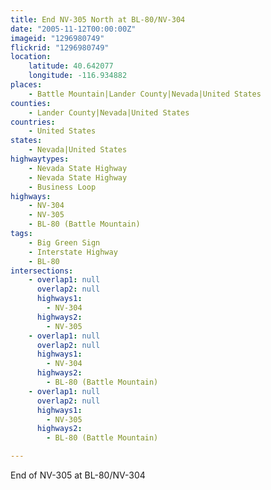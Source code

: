 ```yaml
---
title: End NV-305 North at BL-80/NV-304
date: "2005-11-12T00:00:00Z"
imageid: "1296980749"
flickrid: "1296980749"
location:
    latitude: 40.642077
    longitude: -116.934882
places:
    - Battle Mountain|Lander County|Nevada|United States
counties:
    - Lander County|Nevada|United States
countries:
    - United States
states:
    - Nevada|United States
highwaytypes:
    - Nevada State Highway
    - Nevada State Highway
    - Business Loop
highways:
    - NV-304
    - NV-305
    - BL-80 (Battle Mountain)
tags:
    - Big Green Sign
    - Interstate Highway
    - BL-80
intersections:
    - overlap1: null
      overlap2: null
      highways1:
        - NV-304
      highways2:
        - NV-305
    - overlap1: null
      overlap2: null
      highways1:
        - NV-304
      highways2:
        - BL-80 (Battle Mountain)
    - overlap1: null
      overlap2: null
      highways1:
        - NV-305
      highways2:
        - BL-80 (Battle Mountain)

---
```

End of NV-305 at BL-80/NV-304